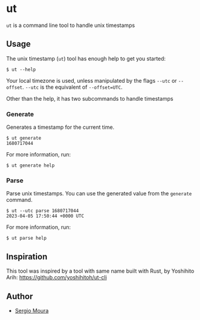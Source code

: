 # ut

`ut` is a command line tool to handle unix timestamps

## Usage

The unix timestamp (`ut`) tool has enough help to get you started:

    $ ut --help

Your local timezone is used, unless manipulated by the flags `--utc` or `--offset`. `--utc` is the equivalent of
`--offset=UTC`.

Other than the help, it has two subcommands to handle timestamps

### Generate

Generates a timestamp for the current time.

    $ ut generate
    1680717044

For more information, run:

    $ ut generate help

### Parse

Parse unix timestamps. You can use the generated value from the `generate` command.

    $ ut --utc parse 1680717044
    2023-04-05 17:50:44 +0000 UTC

For more information, run:

    $ ut parse help

## Inspiration

This tool was inspired by a tool with same name built with Rust, by 
Yoshihito Arih: https://github.com/yoshihitoh/ut-cli

## Author

* [Sergio Moura](https://sergio.moura.com)